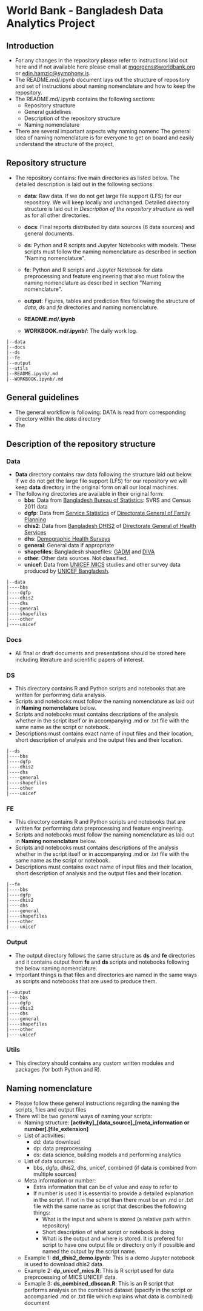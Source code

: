 # World Bank - Bangladesh Data Analytics Project

## Introduction

- For any changes in the repository please refer to instructions laid out here and if not available here please email at mgorgens@worldbank.org or edin.hamzic@symphony.is. 
- The README.md/.ipynb document lays out the structure of repository and set of instructions about naming nomenclature and how to keep the repository.
- The README.md/.ipynb contains the following sections:
    - Repository structure
    - General guidelines
    - Description of the repository structure
    - Naming nomenclature
- There are several important aspects why naming nomenc The general idea of naming nomenclature is for everyone to get on board and easily understand the structure of the project,

## Repository structure

- The repository contains: five main directories as listed below. The detailed description is laid out in the following sections:
    - **data**: Raw data. If we do not get large file support (LFS) for our repository. We will keep locally and unchanged. Detailed directory structure is laid out in *Description of the repository structure* as well as for all other directories.
    
    - **docs**: Final reports distributed by data sources (6 data sources) and general documents.
    - **ds**: Python and R scripts and Jupyter Notebooks with models. These scripts must follow the naming nomenclature as described in section "Naming nomenclature".
    - **fe**: Python and R scripts and Jupyter Notebook for data preprocessing and feature engineering that also must follow the naming nomenclature as described in section "Naming nomenclature".
    - **output**: Figures, tables and prediction files following the structure of *data*, *ds* and *fe* directories and naming nomenclature.
    - **README.md/.ipynb**
    - **WORKBOOK.md/.ipynb/**: The daily work log.
    
```
|--data
|--docs
|--ds
|--fe
|--output
|--utils
|--README.ipynb/.md
|--WORKBOOK.ipynb/.md
```

## General guidelines

- The general workflow is following: DATA is read from corresponding directory within the *data* directory 
- The 

## Description of the repository structure

### Data

- **Data** directory contains raw data following the structure laid out below. If we do not get the large file support (LFS) for our repository we will keep **data** directory in the original form on all our local machines.
- The following directories are available in their original form:
    - **bbs**: Data from [Bangladesh Bureau of Statistics](http://bbs.portal.gov.bd): SVRS and Census 2011 data
    - **dgfp**: Data from [Service Statistics](http://www.dgfpmis.org/ss/ss_menu.php) of [Directorate General of Family Planning](http://dgfp.gov.bd/) 
    - **dhis2**: Data from [Bangladesh DHIS2](http://www.dghs.gov.bd/index.php/en/component/content/article?id=456) of [Directorate General of Health Services](http://www.dghs.gov.bd)
    - **dhs**: [Demographic Health Surveys](https://dhsprogram.com/)
    - **general**: General data if appropriate
    - **shapefiles**: Bangladesh shapefiles: [GADM](https://gadm.org/) and [DIVA](http://www.diva-gis.org/gdata)
    - **other**: Other data sources. Not classified.
    - **unicef**: Data from [UNICEF MICS](http://mics.unicef.org/) studies and other survey data produced by [UNICEF Bangladesh](https://www.unicef.org/bangladesh/en).

```
|--data
|----bbs
|----dgfp
|----dhis2
|----dhs
|----general
|----shapefiles
|----other
|----unicef
```

### Docs

- All final or draft documents and presentations should be stored here including literature and scientific papers of interest.


### DS

- This directory contains R and Python scripts and notebooks that are written for performing data analysis.
- Scripts and notebooks must follow the naming nomenclature as laid out in **Naming nomenclature** below.
- Scripts and notebooks must contains descriptions of the analysis whether in the script itself or in accompanying .md or .txt file with the same name as the script or notebook.
- Descriptions must contains exact name of input files and their location, short description of analysis and the output files and their location.

```
|--ds
|----bbs
|----dgfp
|----dhis2
|----dhs
|----general
|----shapefiles
|----other
|----unicef
```

### FE

- This directory contains R and Python scripts and notebooks that are written for performing data preprocessing and feature engineering.
- Scripts and notebooks must follow the naming nomenclature as laid out in **Naming nomenclature** below.
- Scripts and notebooks must contains descriptions of the analysis whether in the script itself or in accompanying .md or .txt file with the same name as the script or notebook.
- Descriptions must contains exact name of input files and their location, short description of analysis and the output files and their location.

```
|--fe
|----bbs
|----dgfp
|----dhis2
|----dhs
|----general
|----shapefiles
|----other
|----unicef
```

### Output
- The output directory follows the same structure as **ds** and **fe** directories and it contains output from **fe** and **ds** scripts and notebooks following the below naming nomenclature.
- Important things is that files and directories are named in the same ways as scripts and notebooks that are used to produce them. 

```
|--output
|----bbs
|----dgfp
|----dhis2
|----dhs
|----general
|----shapefiles
|----other
|----unicef
```

### Utils
- This directory should contains any custom written modules and packages (for both Python and R).

## Naming nomenclature

- Please follow these general instructions regarding the naming the scripts, files and output files
- There will be two general ways of naming your scripts:
    - Naming structure: **[activity]\_[data\_source]\_[meta_information or number].[file\_extension]**
    - List of activities:
        - dd: data download
        - dp: data preprocessing 
        - ds: data science, building models and performing analytics
    - List of data sources:
        - bbs, dgfp, dhis2, dhs, unicef, combined (if data is combined from multiple sources)
    - Meta information or number:
        - Extra information that can be of value and easy to refer to
        - If number is used it is essential to provide a detailed explanation in the script. If not in the script than there must be an .md or .txt file with the same name as script that describes the following things:
            - What is the input and where is stored (a relative path within repository)
            - Short description of what script or notebook is doing
            - Whati is the output and where is stored. It is prefered for script to have one output file or directory only if possible and named the output by the script name. 
    - Example 1: **dd_dhis2_demo.ipynb**: This is a demo Jupyter notebook is used to download dhis2 data.
    - Example 2: **dp_unicef_mics.R**: This is R script used for data preprcoessing of MICS UNICEF data.
    - Exmaple 3: **ds_combined\_dbscan.R**: This is an R script that performs analysis on the combined dataset (specify in the script or accompanied .md or .txt file which explains what data is combined) document 
